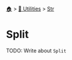 <!--startTocHeader-->
[🏠](../../README.md) > [🔧 Utilities](../README.md) > [Str](README.md)
# Split
<!--endTocHeader-->
TODO: Write about `Split`
<!--startTocSubtopic-->

<!--endTocSubtopic-->